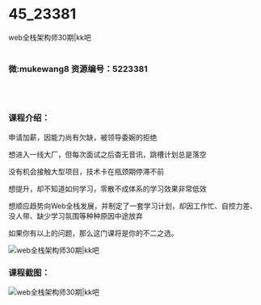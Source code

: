 # 45_23381
web全栈架构师30期|kk吧
<br/></br>
<h3>微:mukewang8 资源编号：5223381</h3>
<br/></br>
<h3>课程介绍：</h3>
<p>申请加薪，因能力尚有欠缺，被领导委婉的拒绝</p>
<p>想进入一线大厂，但每次面试之后杳无音讯，跳槽计划总是落空</p>
<p>没有机会接触大型项目，技术卡在瓶颈期停滞不前</p>
<p>想提升，却不知道如何学习，零散不成体系的学习效果非常低效</p>
<p>想顺应趋势向Web全栈发展，并制定了一套学习计划，却因工作忙、自控力差、没人带、缺少学习氛围等种种原因中途放弃</p>
<p>如果你有以上的问题，那么这门课将是你的不二之选。</p>
<p><img src="https://www.ko996.com/wp-content/uploads/img/2022/03/1-90-300x195.png" alt="web全栈架构师30期|kk吧"></p>
<div class="info-desc">
<h3>课程截图：</h3>
<p><img src="https://www.ko996.com/wp-content/uploads/img/2022/03/2-58.png" alt="web全栈架构师30期|kk吧"></p>


			
</div>
